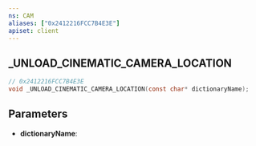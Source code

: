 ```yaml
---
ns: CAM
aliases: ["0x2412216FCC7B4E3E"]
apiset: client
---
```

## _UNLOAD_CINEMATIC_CAMERA_LOCATION

```c
// 0x2412216FCC7B4E3E
void _UNLOAD_CINEMATIC_CAMERA_LOCATION(const char* dictionaryName);
```


## Parameters
* **dictionaryName**:
